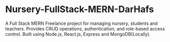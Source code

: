 # Nursery-FullStack-MERN-DarHafs
A Full Stack MERN Freelance project for managing nursery, students and teachers. Provides CRUD operations, authentication, and role-based access control. Built using Node.js, React.js, Express and MongoDB(Locally).
